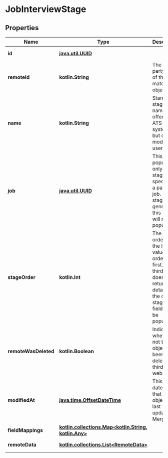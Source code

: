
# JobInterviewStage

## Properties
Name | Type | Description | Notes
------------ | ------------- | ------------- | -------------
**id** | [**java.util.UUID**](java.util.UUID.md) |  |  [optional] [readonly]
**remoteId** | **kotlin.String** | The third-party API ID of the matching object. |  [optional]
**name** | **kotlin.String** | Standard stage names are offered by ATS systems but can be modified by users. |  [optional]
**job** | [**java.util.UUID**](java.util.UUID.md) | This field is populated only if the stage is specific to a particular job. If the stage is generic, this field will not be populated. |  [optional]
**stageOrder** | **kotlin.Int** | The stage’s order, with the lowest values ordered first. If the third-party does not return details on the order of stages, this field will not be populated. |  [optional]
**remoteWasDeleted** | **kotlin.Boolean** | Indicates whether or not this object has been deleted by third party webhooks. |  [optional] [readonly]
**modifiedAt** | [**java.time.OffsetDateTime**](java.time.OffsetDateTime.md) | This is the datetime that this object was last updated by Merge |  [optional] [readonly]
**fieldMappings** | [**kotlin.collections.Map&lt;kotlin.String, kotlin.Any&gt;**](kotlin.Any.md) |  |  [optional] [readonly]
**remoteData** | [**kotlin.collections.List&lt;RemoteData&gt;**](RemoteData.md) |  |  [optional] [readonly]



